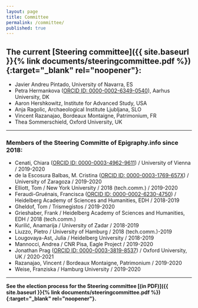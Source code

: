 ```yaml
---
layout: page
title: Committee
permalink: /committee/
published: true
---
```


## The current [Steering committee]({{ site.baseurl }}{% link documents/steeringcommittee.pdf %}){:target="_blank" rel="noopener"}:

* Javier Andreu Pintado, University of Navarra, ES
* Petra Hermankova (<a href="https://orcid.org/0000-0002-6349-0540" target="blank">ORCID ID: 0000-0002-6349-0540</a>), Aarhus University, DK 
* Aaron Hershkowitz, Institute for Advanced Study, USA
* Anja Ragolic, Archaeological Institute Ljubljana, SLO
* Vincent Razanajao, Bordeaux Montaigne, Patrimonium, FR
* Thea Sommerschield, Oxford University, UK


---

### Members of the Steering Committe of Epigraphy.info since 2018:

* Cenati, Chiara (<a href="https://orcid.org/0000-0003-4962-9611" target="blank">ORCID ID: 0000-0003-4962-9611</a>) / University of Vienna / 2019-2020
* de la Escosura Balbas, M. Cristina (<a href="https://orcid.org/0000-0003-1769-657X" target="blank">ORCID ID: 0000-0003-1769-657X</a>) / University of Zaragoza / 2019-2020
* Elliott, Tom / New York University / 2018 (tech.comm.) / 2019-2020
* Feraudi-Gruénais, Francisca (<a href="https://orcid.org/0000-0002-6230-4750" target="blank">ORCID ID: 0000-0002-6230-4750</a>) / Heidelberg Academy of Sciences and Humanities, EDH / 2018-2019
* Gheldof, Tom / Trismegistos / 2019-2020
* Grieshaber, Frank / Heidelberg Academy of Sciences and Humanities, EDH / 2018 (tech.comm.)
* Kurilić, Anamarija / University of Zadar / 2018-2019
* Liuzzo, Pietro / University of Hamburg / 2018 (tech.comm.)-2019
* Lougovaya-Ast, Julia / Heidelberg University / 2018-2019
* Mannocci, Andrea / CNR Pisa, Eagle Project / 2019-2020
* Jonathan Prag (<a href="https://orcid.org/0000-0003-3819-8537" target="blank">ORCID ID: 0000-0003-3819-8537</a>) / Oxford University, UK / 2020-2021
* Razanajao, Vincent / Bordeaux Montaigne, Patrimonium / 2019-2020
* Weise, Franziska / Hamburg University / 2019-2020


---

**See the election process for the Steering committee [(in PDF)]({{ site.baseurl }}{% link documents/steeringcommittee.pdf %}){:target="_blank" rel="noopener"}.**
